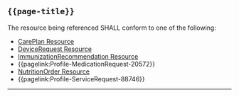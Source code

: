 ## <code>{{page-title}}</code>

The resource being referenced SHALL conform to one of the following:

- <a href="https://hl7.org/fhir/R4/CarePlan.html">CarePlan Resource</a>
- [DeviceRequest Resource](https://hl7.org/fhir/R4/devicerequest.html)
- [ImmunizationRecommendation Resource](https://hl7.org/fhir/R4/immunizationrecommendation.html)
- {{pagelink:Profile-MedicationRequest-20572}}
- [NutritionOrder Resource](https://hl7.org/fhir/R4/nutritionorder.html)
- {{pagelink:Profile-ServiceRequest-88746}}

---